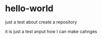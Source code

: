 # hello-world
just a test about create a repository

 it is just a test anput how I can make cahnges
